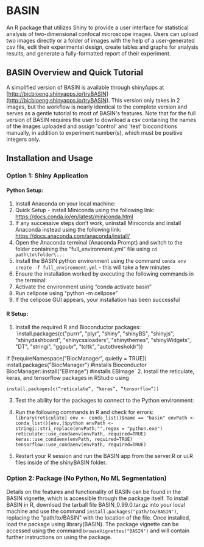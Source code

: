 # BASIN
An R package that utilizes Shiny to provide a user interface
for statistical analysis of two-dimensional confocal microscope images. Users
can upload two images directly or a folder of images with the help of a
user-generated csv file, edit their experimental design, create tables and
graphs for analysis results, and generate a fully-formatted report of their
experiment.

## BASIN Overview and Quick Tutorial
A simplified version of BASIN is available through shinyApps at [http://bicbioeng.shinyapps.io/tryBASIN](http://bicbioeng.shinyapps.io/tryBASIN). This
version only takes in 2 images, but the workflow is nearly identical to the complete version and serves as a gentle tutorial to most of BASIN's features.
 Note that for the full version of BASIN requires the user to download a csv
 containing the names of the images uploaded and assign 'control' and 'test'
 bioconditions manually, in addition to experiment number(s), which must be positive integers only.

## Installation and Usage

### Option 1: Shiny Application

#### Python Setup:
1. Install Anaconda on your local machine:
  1. Quick Setup - install Miniconda using the following link: https://docs.conda.io/en/latest/miniconda.html
  2. If any successive steps don’t work, uninstall Miniconda and install Anaconda instead using the following link: https://docs.anaconda.com/anaconda/install/
2. Open the Anaconda terminal (Anaconda Prompt) and switch to the folder containing the “full_environment.yml” file using ` cd path\to\folder\... `
3. Install the BASIN python environment using the command ` conda env create -f full_environment.yml ` - this will take a few minutes
4. Ensure the installation worked by executing the following commands in the terminal:
  1. Activate the environment using “conda activate basin”
  2. Run cellpose using “python -m cellpose”
  3. If the cellpose GUI appears, your installation has been successful

#### R Setup:
1. Install the required R and Bioconductor packages:
  `install.packages(c("purrr", "plyr", "shiny", "shinyBS", "shinyjs",
    "shinydashboard", "shinycssloaders", "shinythemes", "shinyWidgets",
    "DT", "stringi", "ggpubr", "tcltk", "autothresholdr"))

  if (!requireNamespace("BiocManager", quietly = TRUE))
    install.packages("BiocManager") #installs Bioconductor
    BiocManager::install("EBImage") #installs EBImage`
2. Install the reticulate, keras, and tensorflow packages in RStudio using

  `install.packages(c(“reticulate”, “keras”, “tensorflow”))`

3. Test the ability for the packages to connect to the Python environment:
  1. Run the following commands in R and check for errors:
  `library(reticulate)
  env <- conda_list()$name == "basin"
  envPath <- conda_list()[env,]$python
  envPath <- stringi::stri_replace(envPath,"",regex = "python.exe")
  reticulate::use_condaenv(envPath, required=TRUE)
  keras::use_condaenv(envPath, required=TRUE)
  tensorflow::use_condaenv(envPath, required=TRUE)`
  
  2. Restart your R session and run the BASIN app from the server.R or ui.R files inside of the shinyBASIN folder.

### Option 2: Package (No Python, No ML Segmentation)
Details on the features and functionality of BASIN can be found in the BASIN
vignette, which is accessible through the package itself. To install BASIN
in R, download the tarball file BASIN_0.99.0.tar.gz into your local machine
and use the command `install.packages("path/to/BASIN")`, replacing the
"path/to/BASIN" with the location of the file. Once installed, load the
package using library(BASIN). The package vignette can be accessed using the
command `browseVignettes("BASIN")` and will contain further instructions on
using the package.
